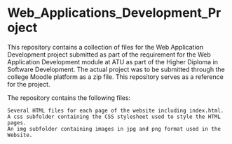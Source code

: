 # Web_Applications_Development_Project
This repository contains a collection of files for the Web Application Development project submitted as part of the requirement for the Web Application Development module at ATU as part of the Higher Diploma in Software Development. The actual project was to be submitted through the college Moodle platform as a zip file. This repository serves as a reference for the project.

The repository contains the following files:

    Several HTML files for each page of the website including index.html.
    A css subfolder containing the CSS stylesheet used to style the HTML pages.
    An img subfolder containing images in jpg and png format used in the Website.
  
